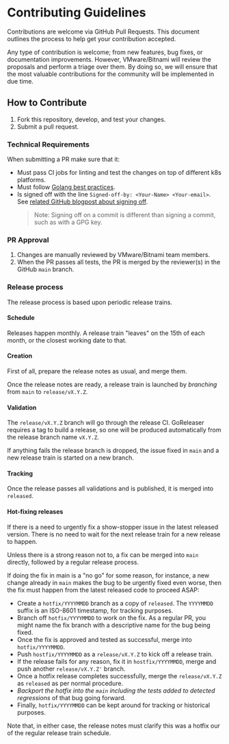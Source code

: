 # Contributing Guidelines

Contributions are welcome via GitHub Pull Requests. This document outlines the process to help get your contribution accepted.

Any type of contribution is welcome; from new features, bug fixes, or documentation improvements. However, VMware/Bitnami will review the proposals and perform a triage over them. By doing so, we will ensure that the most valuable contributions for the community will be implemented in due time.

## How to Contribute

1. Fork this repository, develop, and test your changes.
2. Submit a pull request.

### Technical Requirements

When submitting a PR make sure that it:

- Must pass CI jobs for linting and test the changes on top of different k8s platforms.
- Must follow [Golang best practices](https://go.dev/doc/effective_go).
- Is signed off with the line `Signed-off-by: <Your-Name> <Your-email>`. See [related GitHub blogpost about signing off](https://github.blog/changelog/2022-06-08-admins-can-require-sign-off-on-web-based-commits/).
  > Note: Signing off on a commit is different than signing a commit, such as with a GPG key.

### PR Approval

1. Changes are manually reviewed by VMware/Bitnami team members.
2. When the PR passes all tests, the PR is merged by the reviewer(s) in the GitHub `main` branch.

### Release process

The release process is based upon periodic release trains.

#### Schedule

Releases happen monthly. A release train "leaves" on the 15th of each month, or the closest working date to that.
 
#### Creation

First of all, prepare the release notes as usual, and merge them.

Once the release notes are ready, a release train is launched by *branching* from `main` to `release/vX.Y.Z`.

#### Validation

The `release/vX.Y.Z` branch will go through the release CI. GoReleaser requires a tag to build a release, so one will be produced automatically from the release branch name `vX.Y.Z`.

If anything fails the release branch is dropped, the issue fixed in `main` and a new release train is started on a new branch.

#### Tracking

Once the release passes all validations and is published, it is merged into `released`.

#### Hot-fixing releases

If there is a need to urgently fix a show-stopper issue in the latest released version. There is no need to wait for the next release train for a new release to happen.

Unless there is a strong reason not to, a fix can be merged into `main` directly, followed by a regular release process.

If doing the fix in main is a "no go" for some reason, for instance, a new change already in `main` makes the bug to be urgently fixed even worse, then the fix must happen from the latest released code to proceed ASAP:

* Create a `hotfix/YYYYMMDD` branch as a copy of `released`. The `YYYYMMDD` suffix is an ISO-8601 timestamp, for tracking purposes.
* Branch off `hotfix/YYYYMMDD` to work on the fix. As a regular PR, you might name the fix branch with a descriptive name for the bug being fixed.
* Once the fix is approved and tested as successful, merge into `hotfix/YYYYMMDD`.
* Push `hostfix/YYYYMMDD` as a `release/vX.Y.Z` to kick off a release train.
* If the release fails for any reason, fix it in `hostfix/YYYYMMDD`, merge and push another `release/vX.Y.Z'` branch.
* Once a hotfix release completes successfully, merge the `release/vX.Y.Z` as `released` as per normal procedure.
* *Backport the hotfix into the `main` including the tests added to detected regressions* of that bug going forward.
* Finally, `hotfix/YYYYMMDD` can be kept around for tracking or historical purposes.

Note that, in either case, the release notes must clarify this was a hotfix our of the regular release train schedule.
